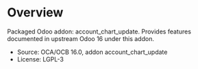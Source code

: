 # Overview

Packaged Odoo addon: account_chart_update. Provides features documented in upstream Odoo 16 under this addon.

- Source: OCA/OCB 16.0, addon account_chart_update
- License: LGPL-3
